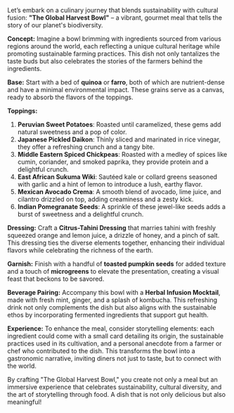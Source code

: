 Let’s embark on a culinary journey that blends sustainability with cultural fusion: **"The Global Harvest Bowl"** – a vibrant, gourmet meal that tells the story of our planet's biodiversity.

**Concept:**
Imagine a bowl brimming with ingredients sourced from various regions around the world, each reflecting a unique cultural heritage while promoting sustainable farming practices. This dish not only tantalizes the taste buds but also celebrates the stories of the farmers behind the ingredients.

**Base:**
Start with a bed of **quinoa** or **farro**, both of which are nutrient-dense and have a minimal environmental impact. These grains serve as a canvas, ready to absorb the flavors of the toppings.

**Toppings:**
1. **Peruvian Sweet Potatoes**: Roasted until caramelized, these gems add natural sweetness and a pop of color.
2. **Japanese Pickled Daikon**: Thinly sliced and marinated in rice vinegar, they offer a refreshing crunch and a tangy bite.
3. **Middle Eastern Spiced Chickpeas**: Roasted with a medley of spices like cumin, coriander, and smoked paprika, they provide protein and a delightful crunch.
4. **East African Sukuma Wiki**: Sautéed kale or collard greens seasoned with garlic and a hint of lemon to introduce a lush, earthy flavor.
5. **Mexican Avocado Crema**: A smooth blend of avocado, lime juice, and cilantro drizzled on top, adding creaminess and a zesty kick.
6. **Indian Pomegranate Seeds**: A sprinkle of these jewel-like seeds adds a burst of sweetness and a delightful crunch.

**Dressing:**
Craft a **Citrus-Tahini Dressing** that marries tahini with freshly squeezed orange and lemon juice, a drizzle of honey, and a pinch of salt. This dressing ties the diverse elements together, enhancing their individual flavors while celebrating the richness of the earth.

**Garnish:**
Finish with a handful of **toasted pumpkin seeds** for added texture and a touch of **microgreens** to elevate the presentation, creating a visual feast that beckons to be savored.

**Beverage Pairing:**
Accompany this bowl with a **Herbal Infusion Mocktail**, made with fresh mint, ginger, and a splash of kombucha. This refreshing drink not only complements the dish but also aligns with the sustainable ethos by incorporating fermented ingredients that support gut health.

**Experience:**
To enhance the meal, consider storytelling elements: each ingredient could come with a small card detailing its origin, the sustainable practices used in its cultivation, and a personal anecdote from a farmer or chef who contributed to the dish. This transforms the bowl into a gastronomic narrative, inviting diners not just to taste, but to connect with the world.

By crafting "The Global Harvest Bowl," you create not only a meal but an immersive experience that celebrates sustainability, cultural diversity, and the art of storytelling through food. A dish that is not only delicious but also meaningful!